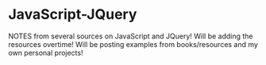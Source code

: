 # JavaScript-JQuery
NOTES from several sources on JavaScript and JQuery! Will be adding the resources overtime! Will be posting examples from books/resources and my own personal projects!
